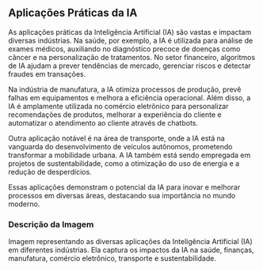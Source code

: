 ## Aplicações Práticas da IA
As aplicações práticas da Inteligência Artificial (IA) são vastas e impactam diversas indústrias. Na saúde, por exemplo, a IA é utilizada para análise de exames médicos, auxiliando no diagnóstico precoce de doenças como câncer e na personalização de tratamentos. No setor financeiro, algoritmos de IA ajudam a prever tendências de mercado, gerenciar riscos e detectar fraudes em transações.

Na indústria de manufatura, a IA otimiza processos de produção, prevê falhas em equipamentos e melhora a eficiência operacional. Além disso, a IA é amplamente utilizada no comércio eletrônico para personalizar recomendações de produtos, melhorar a experiência do cliente e automatizar o atendimento ao cliente através de chatbots.

Outra aplicação notável é na área de transporte, onde a IA está na vanguarda do desenvolvimento de veículos autônomos, prometendo transformar a mobilidade urbana. A IA também está sendo empregada em projetos de sustentabilidade, como a otimização do uso de energia e a redução de desperdícios.

Essas aplicações demonstram o potencial da IA para inovar e melhorar processos em diversas áreas, destacando sua importância no mundo moderno.

### Descrição da Imagem
Imagem representando as diversas aplicações da Inteligência Artificial (IA) em diferentes indústrias. Ela captura os impactos da IA na saúde, finanças, manufatura, comércio eletrônico, transporte e sustentabilidade.
